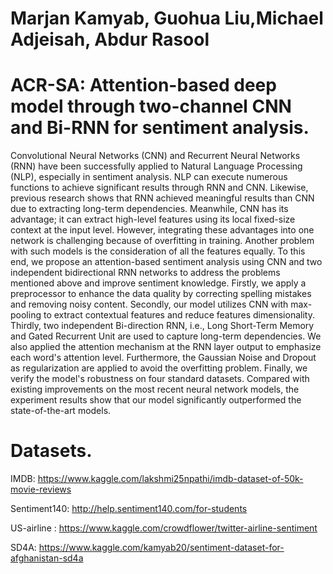# Marjan Kamyab, Guohua Liu,Michael Adjeisah, Abdur Rasool
# ACR-SA: Attention-based deep model through two-channel CNN and Bi-RNN for sentiment analysis.
Convolutional Neural Networks (CNN) and Recurrent Neural Networks (RNN) have been successfully applied to Natural Language Processing (NLP), especially in sentiment analysis. NLP can execute numerous functions to achieve significant results through RNN and CNN. Likewise, previous research shows that RNN achieved meaningful results than CNN due to extracting long-term dependencies. Meanwhile, CNN has its advantage; it can extract high-level features using its local fixed-size context at the input level. However, integrating these advantages into one network is challenging because of overfitting in training. Another problem with such models is the consideration of all the features equally. To this end, we propose an attention-based sentiment analysis using CNN and two independent bidirectional RNN networks to address the problems mentioned above and improve sentiment knowledge. Firstly, we apply a preprocessor to enhance the data quality by correcting spelling mistakes and removing noisy content. Secondly, our model utilizes CNN with max-pooling to extract contextual features and reduce features dimensionality. Thirdly, two independent Bi-direction RNN, i.e., Long Short-Term Memory and Gated Recurrent Unit are used to capture long-term dependencies. We also applied the attention mechanism at the RNN layer output to emphasize each word's attention level. Furthermore, the Gaussian Noise and Dropout as regularization are applied to avoid the overfitting problem. Finally, we verify the model's robustness on four standard datasets. Compared with existing improvements on the most recent neural network models, the experiment results show that our model significantly outperformed the state-of-the-art models.

# Datasets.
IMDB: https://www.kaggle.com/lakshmi25npathi/imdb-dataset-of-50k-movie-reviews

Sentiment140: http://help.sentiment140.com/for-students

US-airline : https://www.kaggle.com/crowdflower/twitter-airline-sentiment

SD4A: https://www.kaggle.com/kamyab20/sentiment-dataset-for-afghanistan-sd4a
